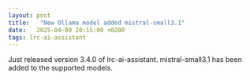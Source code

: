 ```yaml
---
layout: post
title:   "New Ollama model added mistral-small3.1"
date:   2025-04-09 20:15:00 +0200
tags: lrc-ai-assistant
---
```

Just released version 3.4.0 of lrc-ai-assistant.
mistral-small3.1 has been added to the supported models.
